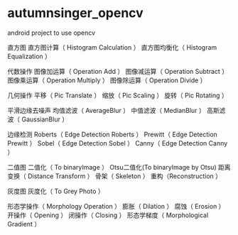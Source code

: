 # autumnsinger_opencv
android project to use opencv


直方图
直方图计算（ Histogram Calculation ）
直方图均衡化（ Histogram Equalization ）


代数操作
图像加运算（ Operation Add ）
图像减运算（ Operation Subtract ）
图像乘运算（ Operation Multiply ）
图像除运算（ Operation Divide ）

几何操作
平移（ Pic Translate ）
缩放（ Pic Scaling ）
旋转（ Pic Rotating ）


平滑边缘去噪声
均值滤波（ AverageBlur ）
中值滤波（ MedianBlur ）
高斯滤波（ GaussianBlur ）


边缘检测
Roberts（ Edge Detection Roberts ）
Prewitt（ Edge Detection Prewitt ）
Sobel（ Edge Detection Sobel ）
Canny（ Edge Detection Canny ）


二值图
二值化（ To binaryImage ）
Otsu二值化(To binaryImage by Otsu)
距离变换（ Distance Transform ）
骨架（ Skeleton ）
重构（Reconstruction ）


灰度图
灰度化（ To Grey Photo ）


形态学操作（ Morphology Operation ）
膨胀（ Dilation ）
腐蚀（ Erosion ）
开操作（ Opening ）
闭操作（ Closing ）
形态学梯度（ Morphological Gradient ）
